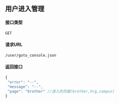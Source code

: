 ## 用户进入管理
#### 接口类型
	GET
#### 请求URL
	/user/goto_console.json
#### 返回接口
```js
{
 "error": "--",
 "message": "--",
 "page": "brother" //进入的页面(brother,hrg,campus)
}
```